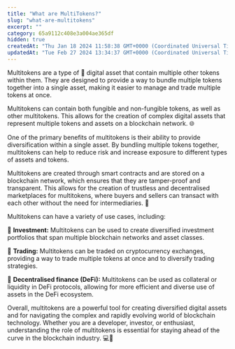```yaml
---
title: "What are MultiTokens?"
slug: "what-are-multitokens"
excerpt: ""
category: 65a9112c408e3a004ae365df
hidden: true
createdAt: "Thu Jan 18 2024 11:58:38 GMT+0000 (Coordinated Universal Time)"
updatedAt: "Tue Feb 27 2024 13:34:37 GMT+0000 (Coordinated Universal Time)"
---
```

Multitokens are a type of 🎁 digital asset that contain multiple other tokens within them. They are designed to provide a way to bundle multiple tokens together into a single asset, making it easier to manage and trade multiple tokens at once.

Multitokens can contain both fungible and non-fungible tokens, as well as other multitokens. This allows for the creation of complex digital assets that represent multiple tokens and assets on a blockchain network. 🌐

One of the primary benefits of multitokens is their ability to provide diversification within a single asset. By bundling multiple tokens together, multitokens can help to reduce risk and increase exposure to different types of assets and tokens.

Multitokens are created through smart contracts and are stored on a blockchain network, which ensures that they are tamper-proof and transparent. This allows for the creation of trustless and decentralised marketplaces for multitokens, where buyers and sellers can transact with each other without the need for intermediaries. 🤝

Multitokens can have a variety of use cases, including:

🔸 **Investment:** Multitokens can be used to create diversified investment portfolios that span multiple blockchain networks and asset classes.

🔸 **Trading:** Multitokens can be traded on cryptocurrency exchanges, providing a way to trade multiple tokens at once and to diversify trading strategies.

🔸 **Decentralised finance (DeFi):** Multitokens can be used as collateral or liquidity in DeFi protocols, allowing for more efficient and diverse use of assets in the DeFi ecosystem.

Overall, multitokens are a powerful tool for creating diversified digital assets and for navigating the complex and rapidly evolving world of blockchain technology. Whether you are a developer, investor, or enthusiast, understanding the role of multitokens is essential for staying ahead of the curve in the blockchain industry. 💻🌱
